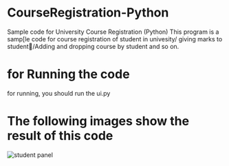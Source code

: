 # CourseRegistration-Python
Sample code for University Course Registration (Python)
This program is a samp[le code for course registration of student in univesity/ giving marks to student/َAdding and dropping course by student and so on.  

# for Running the code
for running, you should run the ui.py

# The following images show the result of this code

![student panel](C:\Users\Asanargha0\Pictures/1.png)
